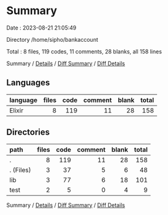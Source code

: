 # Summary

Date : 2023-08-21 21:05:49

Directory /home/sipho/bankaccount

Total : 8 files,  119 codes, 11 comments, 28 blanks, all 158 lines

Summary / [Details](details.md) / [Diff Summary](diff.md) / [Diff Details](diff-details.md)

## Languages
| language | files | code | comment | blank | total |
| :--- | ---: | ---: | ---: | ---: | ---: |
| Elixir | 8 | 119 | 11 | 28 | 158 |

## Directories
| path | files | code | comment | blank | total |
| :--- | ---: | ---: | ---: | ---: | ---: |
| . | 8 | 119 | 11 | 28 | 158 |
| . (Files) | 3 | 37 | 5 | 6 | 48 |
| lib | 3 | 77 | 6 | 18 | 101 |
| test | 2 | 5 | 0 | 4 | 9 |

Summary / [Details](details.md) / [Diff Summary](diff.md) / [Diff Details](diff-details.md)